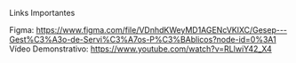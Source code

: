 Links Importantes

Figma: https://www.figma.com/file/VDnhdKWeyMD1AGENcVKlXC/Gesep---Gest%C3%A3o-de-Servi%C3%A7os-P%C3%BAblicos?node-id=0%3A1 <br>
Vídeo Demonstrativo: https://www.youtube.com/watch?v=RLlwiY42_X4
